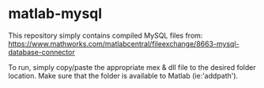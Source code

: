 # matlab-mysql
This repository simply contains compiled MySQL files from:
https://www.mathworks.com/matlabcentral/fileexchange/8663-mysql-database-connector


To run, simply copy/paste the appropriate mex & dll file to the desired folder location. Make sure that the folder is available to Matlab (ie:'addpath').
